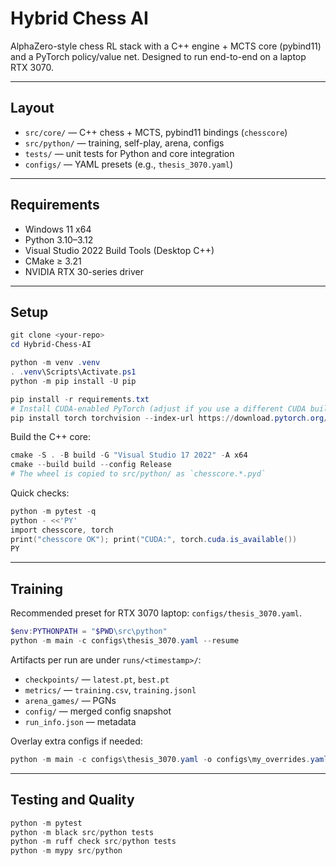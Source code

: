 # Hybrid Chess AI

AlphaZero-style chess RL stack with a C++ engine + MCTS core (pybind11) and a PyTorch policy/value net. Designed to run end-to-end on a laptop RTX 3070.

---

## Layout

- `src/core/` — C++ chess + MCTS, pybind11 bindings (`chesscore`)
- `src/python/` — training, self-play, arena, configs
- `tests/` — unit tests for Python and core integration
- `configs/` — YAML presets (e.g., `thesis_3070.yaml`)

---

## Requirements

- Windows 11 x64
- Python 3.10–3.12
- Visual Studio 2022 Build Tools (Desktop C++)
- CMake ≥ 3.21
- NVIDIA RTX 30-series driver

---

## Setup

```powershell
git clone <your-repo>
cd Hybrid-Chess-AI

python -m venv .venv
. .venv\Scripts\Activate.ps1
python -m pip install -U pip

pip install -r requirements.txt
# Install CUDA-enabled PyTorch (adjust if you use a different CUDA build)
pip install torch torchvision --index-url https://download.pytorch.org/whl/cu126
````

Build the C++ core:

```powershell
cmake -S . -B build -G "Visual Studio 17 2022" -A x64
cmake --build build --config Release
# The wheel is copied to src/python/ as `chesscore.*.pyd`
```

Quick checks:

```powershell
python -m pytest -q
python - <<'PY'
import chesscore, torch
print("chesscore OK"); print("CUDA:", torch.cuda.is_available())
PY
```

---

## Training

Recommended preset for RTX 3070 laptop: `configs/thesis_3070.yaml`.

```powershell
$env:PYTHONPATH = "$PWD\src\python"
python -m main -c configs\thesis_3070.yaml --resume
```

Artifacts per run are under `runs/<timestamp>/`:

* `checkpoints/` — `latest.pt`, `best.pt`
* `metrics/` — `training.csv`, `training.jsonl`
* `arena_games/` — PGNs
* `config/` — merged config snapshot
* `run_info.json` — metadata

Overlay extra configs if needed:

```powershell
python -m main -c configs\thesis_3070.yaml -o configs\my_overrides.yaml
```

---

## Testing and Quality

```powershell
python -m pytest
python -m black src/python tests
python -m ruff check src/python tests
python -m mypy src/python
```